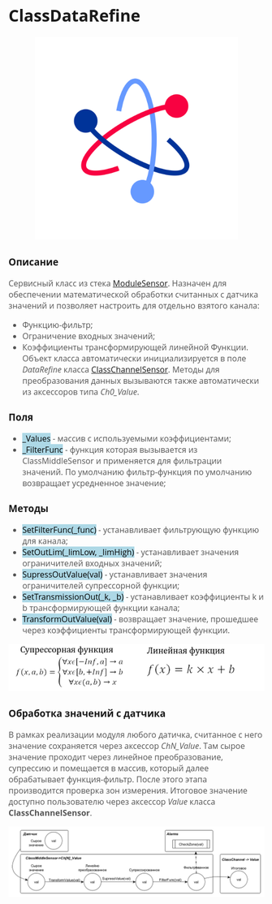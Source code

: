 <div style = "font-family: 'Open Sans', sans-serif; font-size: 16px">

# ClassDataRefine
<div style = "color: #555">
    <p align="center">
    <img src="./res/logo.png" width="400" title="hover text">
    </p>
</div>

### Описание
<div style = "color: #555">

Сервисный класс из стека [ModuleSensor](README.md). Назначен для обеспечении математической обработки считанных с датчика значений и позволяет настроить для отдельно взятого канала:
- Функцию-фильтр;
- Ограничение входных значений;
- Коэффициенты трансформирующей линейной Функции.
Объект класса автоматически инициализируется в поле *DataRefine* класса [ClassChannelSensor](./README_CHANNEL.md). Методы для преобразования данных вызываются также автоматически из аксессоров типа *Ch0_Value*.
</div>

### Поля
<div style = "color: #555">

- <mark style="background-color: lightblue">_Values</mark> - массив с используемыми коэффициентами;
- <mark style="background-color: lightblue">_FilterFunc</mark> - функция которая вызывается из ClassMiddleSensor и применяется для фильтрации значений. По умолчанию фильтр-функция по умолчанию возвращает усредненное значение;
</div>

### Методы
<div style = "color: #555">

- <mark style="background-color: lightblue">SetFilterFunc(_func)</mark> - устанавливает фильтрующую функцию для канала;
- <mark style="background-color: lightblue">SetOutLim(_limLow, _limHigh)</mark> - устанавливает значения ограничителей входных значений;
- <mark style="background-color: lightblue">SupressOutValue(val)</mark> - устанавливает значения ограничителей супрессорной функции;
- <mark style="background-color: lightblue">SetTransmissionOut(_k, _b)</mark> - устанавливает коэффициенты k и b трансформирующей функции канала;
- <mark style="background-color: lightblue">TransformOutValue(val)</mark> - возвращает значение, прошедшее через коэффициенты трансформирующей функции.

<div align='left'>
    <img src="./res/math.png" alt="Image not found">
</div>
</div>

### Обработка значений с датчика
<div style = "color: #555">

В рамках реализации модуля любого датичка, считанное с него значение сохраняется через аксессор *ChN_Value*. Там сырое значение проходит через линейное преобразование, супрессию и помещается в массив, который далее обрабатывает функция-фильтр. После этого этапа производится проверка зон измерения.
Итоговое значение доступно пользователю через аксессор *Value* класса **ClassChannelSensor**.

<div align='left'>
    <img src="./res/data_transformation.png" alt="Image not found">
</div>

</div>

</div>